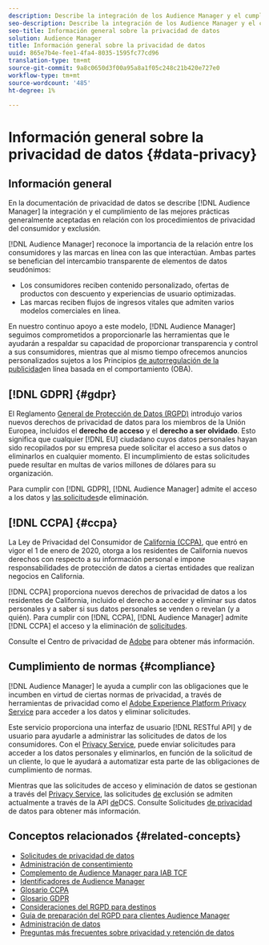 ```yaml
---
description: Describe la integración de los Audience Manager y el cumplimiento de las prácticas recomendadas generalmente aceptadas en relación con los procedimientos de privacidad y exclusión de los consumidores.
seo-description: Describe la integración de los Audience Manager y el cumplimiento de las prácticas recomendadas generalmente aceptadas en relación con los procedimientos de privacidad y exclusión de los consumidores.
seo-title: Información general sobre la privacidad de datos
solution: Audience Manager
title: Información general sobre la privacidad de datos
uuid: 865e7b4e-fee1-4fa4-8035-1595fc77cd96
translation-type: tm+mt
source-git-commit: 9a8c0650d3f00a95a8a1f05c248c21b420e727e0
workflow-type: tm+mt
source-wordcount: '485'
ht-degree: 1%

---
```



# Información general sobre la privacidad de datos {#data-privacy}

## Información general

En la documentación de privacidad de datos se describe [!DNL Audience Manager] la integración y el cumplimiento de las mejores prácticas generalmente aceptadas en relación con los procedimientos de privacidad del consumidor y exclusión.

[!DNL Audience Manager] reconoce la importancia de la relación entre los consumidores y las marcas en línea con las que interactúan. Ambas partes se benefician del intercambio transparente de elementos de datos seudónimos:

* Los consumidores reciben contenido personalizado, ofertas de productos con descuento y experiencias de usuario optimizadas.
* Las marcas reciben flujos de ingresos vitales que admiten varios modelos comerciales en línea.

En nuestro continuo apoyo a este modelo, [!DNL Audience Manager] seguimos comprometidos a proporcionarle las herramientas que le ayudarán a respaldar su capacidad de proporcionar transparencia y control a sus consumidores, mientras que al mismo tiempo ofrecemos anuncios personalizados sujetos a los Principios [de autorregulación de la publicidad](https://www.iab.com/news/self-regulatory-principles-for-online-behavioral-advertising/)en línea basada en el comportamiento (OBA).

## [!DNL GDPR] {#gdpr}

El Reglamento [General de Protección de Datos (RGPD)](https://eugdpr.org/) introdujo varios nuevos derechos de privacidad de datos para los miembros de la Unión Europea, incluidos el **derecho de acceso** y el **derecho a ser olvidado**. Esto significa que cualquier [!DNL EU] ciudadano cuyos datos personales hayan sido recopilados por su empresa puede solicitar el acceso a sus datos o eliminarlos en cualquier momento. El incumplimiento de estas solicitudes puede resultar en multas de varios millones de dólares para su organización.

Para cumplir con [!DNL GDPR], [!DNL Audience Manager] admite el acceso a los datos y [las solicitudes](data-privacy-requests.md)de eliminación.

## [!DNL CCPA] {#ccpa}

La Ley de Privacidad del Consumidor de [California (CCPA)](https://www.caprivacy.org/about), que entró en vigor el 1 de enero de 2020, otorga a los residentes de California nuevos derechos con respecto a su información personal e impone responsabilidades de protección de datos a ciertas entidades que realizan negocios en California.

[!DNL CCPA] proporciona nuevos derechos de privacidad de datos a los residentes de California, incluido el derecho a acceder y eliminar sus datos personales y a saber si sus datos personales se venden o revelan (y a quién). Para cumplir con [!DNL CCPA], [!DNL Audience Manager] admite [!DNL CCPA] el acceso y la eliminación de [solicitudes](data-privacy-requests.md).

Consulte el Centro de privacidad de [Adobe](https://www.adobe.com/privacy/opt-out.html) para obtener más información.

## Cumplimiento de normas {#compliance}

[!DNL Audience Manager] le ayuda a cumplir con las obligaciones que le incumben en virtud de ciertas normas de privacidad, a través de herramientas de privacidad como el [Adobe Experience Platform Privacy Service](https://www.adobe.io/apis/experienceplatform/home/services/privacy-service.html) para acceder a los datos y eliminar solicitudes.

Este servicio proporciona una interfaz de usuario [!DNL RESTful API] y de usuario para ayudarle a administrar las solicitudes de datos de los consumidores. Con el [Privacy Service](https://www.adobe.io/apis/experienceplatform/home/services/privacy-service.html), puede enviar solicitudes para acceder a los datos personales y eliminarlos, en función de la solicitud de un cliente, lo que le ayudará a automatizar esta parte de las obligaciones de cumplimiento de normas.

Mientras que las solicitudes de acceso y eliminación de datos se gestionan a través del [Privacy Service](https://www.adobe.io/apis/experienceplatform/home/services/privacy-service.html), las solicitudes [de](data-privacy-requests.md#opt-out-requests) exclusión se admiten actualmente a través de la API [de](../../api/dcs-intro/dcs-api-reference/dcs-api-reference-overview.md)DCS. Consulte Solicitudes [de privacidad](data-privacy-requests.md) de datos para obtener más información.

## Conceptos relacionados {#related-concepts}

* [Solicitudes de privacidad de datos](data-privacy-requests.md)
* [Administración de consentimiento](data-privacy-consent.md)
* [Complemento de Audience Manager para IAB TCF](aam-iab-plugin.md)
* [Identificadores de Audience Manager](data-privacy-ids.md)
* [Glosario CCPA](aam-ccpa-glossary.md)
* [Glosario GDPR](aam-gdpr-glossary.md)
* [Consideraciones del RGPD para destinos](aam-gdpr-partners.md)
* [Guía de preparación del RGPD para clientes Audience Manager](aam-gdpr-readiness.md)
* [Administración de datos](data-governance.md)
* [Preguntas más frecuentes sobre privacidad y retención de datos](../../faq/faq-privacy.md)